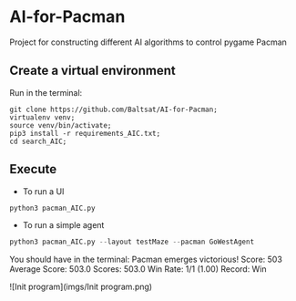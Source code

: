 # AI-for-Pacman
Project for constructing different AI algorithms to control pygame Pacman


## Create a virtual environment
Run in the terminal:
```
git clone https://github.com/Baltsat/AI-for-Pacman; 
virtualenv venv; 
source venv/bin/activate; 
pip3 install -r requirements_AIC.txt;
cd search_AIC;
```

## Execute

- To run a UI
```python
python3 pacman_AIC.py
```

- To run a simple agent
```python
python3 pacman_AIC.py --layout testMaze --pacman GoWestAgent
```

You should have in the terminal:
Pacman emerges victorious! Score: 503
Average Score: 503.0
Scores:        503.0
Win Rate:      1/1 (1.00)
Record:        Win


![Init program](imgs/Init program.png)



